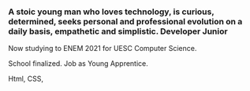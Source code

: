 ### A stoic young man who loves technology, is curious, determined, seeks personal and professional evolution on a daily basis, empathetic and simplistic. Developer Junior

Now studying to ENEM 2021 for UESC Computer Science.

School finalized.
Job as Young Apprentice.

Html, CSS,

